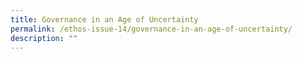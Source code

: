```yaml
---
title: Governance in an Age of Uncertainty
permalink: /ethos-issue-14/governance-in-an-age-of-uncertainty/
description: ""
---
```

